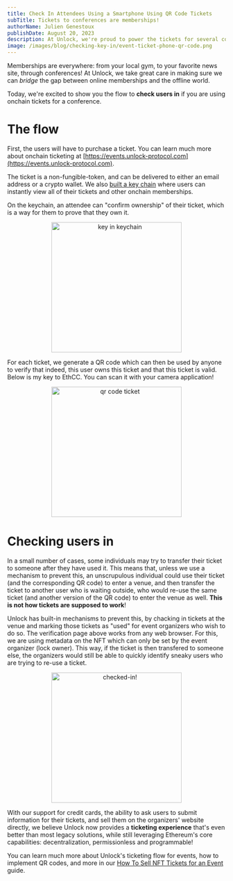 ```yaml
---
title: Check In Attendees Using a Smartphone Using QR Code Tickets
subTitle: Tickets to conferences are memberships!
authorName: Julien Genestoux
publishDate: August 20, 2023
description: At Unlock, we're proud to power the tickets for several conferences... but no ticketing solution is complete without a check-in mechanism!
image: /images/blog/checking-key-in/event-ticket-phone-qr-code.png
---
```


Memberships are everywhere: from your local gym, to your favorite news site, through conferences! At Unlock, we take great care in making sure we can _bridge_ the gap between online memberships and the offline world.

Today, we're excited to show you the flow to **check users in** if you are using onchain tickets for a conference.

# The flow

First, the users will have to purchase a ticket. You can learn much more about onchain ticketing at [https://events.unlock-protocol.com](https://events.unlock-protocol.com).

The ticket is a non-fungible-token, and can be delivered to either an email address or a crypto wallet. We also [built a key chain](https://app.unlock-protocol.com/keychain/) where users can instantly view all of their tickets and other onchain memberships.

On the keychain, an attendee can "confirm ownership" of their ticket, which is a way for them to prove that they own it.

<p style="text-align:center" ><img width="300" src="/images/blog/checking-key-in/keychain.png" alt="key in keychain"></p>

For each ticket, we generate a QR code which can then be used by anyone to verify that indeed, this user owns this ticket and that this ticket is valid. Below is my key to EthCC. You can scan it with your camera application!

<p style="text-align:center" ><img width="300" src="/images/blog/checking-key-in/ethcc-ticket-qrcode.png" alt="qr code ticket"></p>

# Checking users in

In a small number of cases, some individuals may try to transfer their ticket to someone after they have used it. This means that, unless we use a mechanism to prevent this, an unscrupulous individual could use their ticket (and the corresponding QR code) to enter a venue, and then transfer the ticket to another user who is waiting outside, who would re-use the same ticket (and another version of the QR code) to enter the venue as well. **This is not how tickets are supposed to work**!

Unlock has built-in mechanisms to prevent this, by chacking in tickets at the venue and marking those tickets as "used" for event organizers who wish to do so. The verification page above works from any web browser. For this, we are using metadata on the NFT which can only be set by the event organizer (lock owner). This way, if the ticket is then transfered to someone else, the organizers would still be able to quickly identify sneaky users who are trying to re-use a ticket.

<p style="text-align:center" ><img width="300" src="/images/blog/checking-key-in/checked-in-key.png" alt="checked-in!"></p>

With our support for credit cards, the ability to ask users to submit information for their tickets, and sell them on the organizers' website directly, we believe Unlock now provides a **ticketing experience** that's even better than most legacy solutions, while still leveraging Ethereum's core capabilities: decentralization, permissionless and programmable!

You can learn much more about Unlock's ticketing flow for events, how to implement QR codes, and more in our [How To Sell NFT Tickets for an Event](https://unlock-protocol.com/guides/how-to-sell-nft-tickets-for-an-event/) guide.
